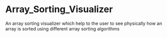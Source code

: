 # Array_Sorting_Visualizer
An array sorting visualizer which help to the user to see physically how an array is sorted using different array sorting algorithms
